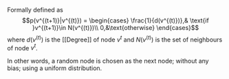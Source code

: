 Formally defined as
$$p(v^{(t+1)}|v^{(t)}) = \begin{cases}
\frac{1}{d(v^{(t)})},& \text{if }v^{(t+1)}\in N(v^{(t)})\\
0,&\text{otherwise}
\end{cases}$$
where $d(v^{(t)})$ is the [[Degree]] of node $v^{t}$ and $N(v^{(t)})$ is the set of neighbours of node $v^{t}$.

In other words, a random node is chosen as the next node; without any bias; using a uniform distribution.